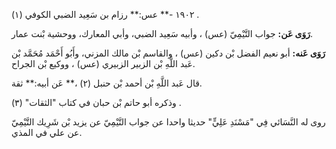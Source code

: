 ١٩٠٢ -** عس:** رزام بن سَعِيد الضبي الكوفي (١) .

**رَوَى عَن:** جواب التَّيْمِيّ (عس) ، وأبيه سَعِيد الضبي، وأبي المعارك، ووحشية بْنت عمار.

**رَوَى عَنه:** أبو نعيم الفضل بْن دكين (عس) ، والقاسم بْن مالك المزني، وأَبُو أَحْمَد مُحَمَّد بْن عَبد اللَّهِ بْن الزبير الزبيري (عس) ، ووكيع بْن الجراح.

قال عَبد اللَّهِ بْن أحمد بْن حنبل (٢) ،** عَن أبيه:** ثقة.

وذكره أبو حاتم بْن حبان في كتاب "الثقات" (٣) .

روى له النَّسَائي فِي "مَسْنَدِ عَلِيٍّ" حديثا واحدا عن جواب التَّيْمِيّ عن يزيد بْن شَرِيك التَّيْمِيّ عن علي في المذي.